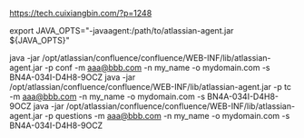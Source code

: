 https://tech.cuixiangbin.com/?p=1248

export JAVA_OPTS="-javaagent:/path/to/atlassian-agent.jar ${JAVA_OPTS}"

java -jar /opt/atlassian/confluence/confluence/WEB-INF/lib/atlassian-agent.jar -p conf -m aaa@bbb.com -n my_name -o mydomain.com -s BN4A-034I-D4H8-9OCZ
java -jar /opt/atlassian/confluence/confluence/WEB-INF/lib/atlassian-agent.jar -p tc -m aaa@bbb.com -n my_name -o mydomain.com -s BN4A-034I-D4H8-9OCZ
java -jar /opt/atlassian/confluence/confluence/WEB-INF/lib/atlassian-agent.jar -p questions -m aaa@bbb.com -n my_name -o mydomain.com -s BN4A-034I-D4H8-9OCZ
